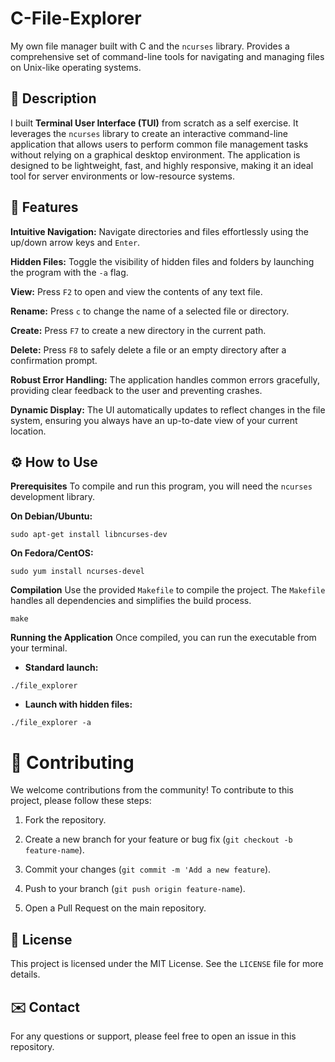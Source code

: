 # C-File-Explorer
My own file manager built with C and the `ncurses` library.
Provides a comprehensive set of command-line tools for navigating and managing files on Unix-like operating systems.

## 📖 Description
I built **Terminal User Interface (TUI)** from scratch as a self exercise. 
It leverages the `ncurses` library to create an interactive command-line application that allows users to perform common file management tasks without relying on a graphical desktop environment.
The application is designed to be lightweight, fast, and highly responsive, making it an ideal tool for server environments or low-resource systems.

## 🚀 Features
**Intuitive Navigation:** Navigate directories and files effortlessly using the up/down arrow keys and `Enter`.

**Hidden Files:** Toggle the visibility of hidden files and folders by launching the program with the `-a` flag.

**View:** Press `F2` to open and view the contents of any text file.

**Rename:** Press `c` to change the name of a selected file or directory.

**Create:** Press `F7` to create a new directory in the current path.

**Delete:** Press `F8` to safely delete a file or an empty directory after a confirmation prompt.

**Robust Error Handling:** The application handles common errors gracefully, providing clear feedback to the user and preventing crashes.

**Dynamic Display:** The UI automatically updates to reflect changes in the file system, ensuring you always have an up-to-date view of your current location.

## ⚙️ How to Use
**Prerequisites**
To compile and run this program, you will need the `ncurses` development library.

**On Debian/Ubuntu:**
```
sudo apt-get install libncurses-dev
```
**On Fedora/CentOS:**
```
sudo yum install ncurses-devel
```
**Compilation**
Use the provided `Makefile` to compile the project. The `Makefile` handles all dependencies and simplifies the build process.
```
make
```
**Running the Application**
Once compiled, you can run the executable from your terminal.

* **Standard launch:**
```
./file_explorer
```
* **Launch with hidden files:**
```
./file_explorer -a
```
# 🤝 Contributing
We welcome contributions from the community! To contribute to this project, please follow these steps:

1. Fork the repository.

2. Create a new branch for your feature or bug fix (`git checkout -b feature-name`).

3. Commit your changes (`git commit -m 'Add a new feature`).

4. Push to your branch (`git push origin feature-name`).

5. Open a Pull Request on the main repository.

## 📜 License
This project is licensed under the MIT License. See the `LICENSE` file for more details.

## ✉️ Contact
For any questions or support, please feel free to open an issue in this repository.

